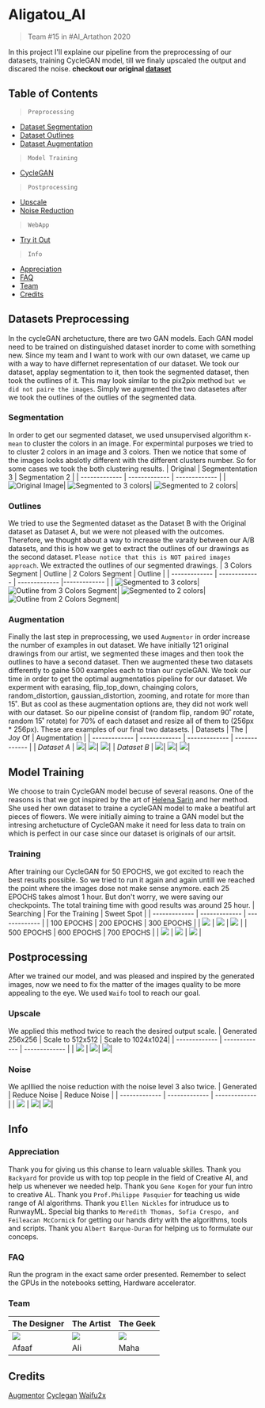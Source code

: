 # AIigatou_AI
> Team #15 in #AI_Artathon 2020

In this project I'll explaine our pipeline from the preprocessing of our datasets, training CycleGAN model, till we finaly upscaled the output and discared the noise. **checkout our original [dataset](https://drive.google.com/drive/folders/1KKrFin2dVa_hObgy3ihSyd_K7xtYSWsh?usp=sharing)**


## Table of Contents
>`Preprocessing`
- [Dataset Segmentation](#segmentation)
- [Dataset Outlines](#outlines)
- [Dataset Augmentation](#augmentation)

>`Model Training`
- [CycleGAN](#training)

>`Postprocessing`
- [Upscale](#upscale)
- [Noise Reduction](#noise)


>`WebApp`
- [Try it Out](https://item-catalog-254722.appspot.com/)

>`Info`
- [Appreciation](#appreciation)
- [FAQ](#faq)
- [Team](#team)
- [Credits](#credits)


## Datasets Preprocessing
In the cycleGAN archetucture, there are two GAN models. Each GAN model need to be trained on distinguished dataset inorder to come with something new. Since my team and I want to work with our own dataset, we came up with a way to have differnet representation of our dataset. We took our dataset, applay segmentation to it, then took the segmented dataset, then took the outlines of it. This may look similar to the pix2pix method `but we did not paire the images`. Simply we augmented the two datasetes after we took the outlines of the outlies of the segmented data.

### Segmentation
In order to get our segmented dataset, we used unsupervised algorithm `K-mean` to cluster the colors in an image.  For expermintal purposes we tried to to cluster 2 colors in an image and 3 colors. Then we notice that some of the images looks abslotly different with the different clusters number. So for some cases we took the both clustering results.
| Original | Segmententation 3 | Segmentation 2 |
| ------------- | ------------- | ------------- |
|![](Images/segmentation/1.png "Original Image")| ![](Images/segmentation/2.png "Segmented to 3 colors")| ![](Images/segmentation/3.png "Segmented to 2 colors")|

### Outlines 
We tried to use the Segmented dataset as the Dataset B with the Original dataset as Dataset A, but we were not pleased with the outcomes. Therefore, we thought about a way to increase the varaity between our A/B datasets, and this is how we get to extract the outlines of our drawings as the second dataset. `Please notice that this is NOT paired images approach`.
We extracted the outlines of our segmented drawings.
| 3 Colors Segment | Outline | 2 Colors Segment | Outline |
| ------------- | ------------- | ------------- |------------- |
| ![](Images/outlines/1.png "Segmented to 3 colors")|  ![](Images/outlines/2.png "Outline from 3 Colors Segment")| ![](Images/outlines/3.png "Segmented to 2 colors")| ![](Images/outlines/4.png "Outline from 2 Colors Segment")|


### Augmentation 
Finally the last step in preprocessing, we used `Augmentor` in order increase the number of examples in out dataset.  We have initially 121 original drawings from our artist, we segmented these images and then took the outlines to have a second dataset. Then we augmented these two datasets differently to gaine 500 examples each to trian our cycleGAN. We took our time in order to get the optimal augmentatios pipeline for our dataset. We experment with earasing, flip_top_down, chainging colors, random_distortion, gaussian_distortion, zooming, and rotate for more than 15˚. But as cool as these augmentation options are, they did not work well with our dataset. So our pipeline consist of (random flip, random 90˚ rotate, random 15˚ rotate) for 70% of each dataset and resize all of them to (256px * 256px). These are examples of our final two datasets.
| Datasets | The | Joy Of | Augmentation |
| ------------- | ------------- | ------------- | ------------- |
| *Dataset A*     | ![](Images/augmentation/2.png)|  ![](Images/augmentation/1.png)| ![](Images/augmentation/3.png)|
| *Dataset B*     | ![](Images/augmentation/4.png)|  ![](Images/augmentation/5.png)| ![](Images/augmentation/6.png)|

## Model Training
We choose to train CycleGAN model becuse of several reasons. One of the reasons is that we got inspired by the art of [Helena Sarin](https://twitter.com/glagolista) and her method. She used her own dataset to traine a cycleGAN model to make a beatiful art pieces of flowers. We were initially aiming to traine a GAN model but the intresing archetucture of CycleGAN make it need for less data to train on which is perfect in our case since our dataset is originals of our artsit. 

### Training
After training our CycleGAN for 50 EPOCHS, we got excited to reach the best results possible. So we tried to run it again and again untill we reached the point where the images dose not make sense anymore. each 25 EPOCHS takes almost 1 hour. But don't worry, we were saving our checkpoints. The total training time with good results was around 25 hour.
| Searching | For the Training | Sweet Spot |
| ------------- | ------------- | ------------- |
| 100 EPOCHS | 200 EPOCHS | 300 EPOCHS  |
| ![](Images/training/100_EPOCHS.png) | ![](Images/training/200_EPOCHS.png) | ![](Images/training/300_EPOCHS.png)  |
| 500 EPOCHS  | 600 EPOCHS  | 700 EPOCHS  |
| ![](Images/training/500_EPOCHS.png) | ![](Images/training/600_EPOCHS.png)  | ![](Images/training/700_EPOCHS.png)  |


## Postprocessing
After we trained our model, and was pleased and inspired by the generated images, now we need to fix the matter of the images quality to be more appealing to the eye. We used `Waifo` tool to reach our goal.

### Upscale
We applied this method twice to reach the desired output scale.
| Generated 256x256 | Scale to 512x512 | Scale to 1024x1024|
| ------------- | ------------- | ------------- |
| ![](Images/postprocessing/0.png) | ![](Images/postprocessing/s1.png)|  ![](Images/postprocessing/s2.png)|

### Noise
We aplllied the noise reduction with the noise level 3 also twice.
| Generated | Reduce Noise | Reduce Noise |
| ------------- | ------------- | ------------- |
| ![](Images/postprocessing/0.png) | ![](Images/postprocessing/n1.png)|  ![](Images/postprocessing/n2.png)|

## Info 
### Appreciation
Thank you for giving us this chanse to learn valuable skilles. Thank you `Backyard` for provide us with top top people in the field of Creative AI, and help us whenever we needed help. Thank you `Gene Kogen` for your fun intro to creative AL. Thank you `Prof.Philippe Pasquier` for teaching us wide range of AI algorithms. Thank you `Ellen Nickles` for intruduce us to RunwayML. Special big thanks to `Meredith Thomas, Sofia Crespo, and Feileacan McCormick` for getting our hands dirty with the algorithms, tools and scripts. Thank you `Albert Barque-Duran` for helping us to formulate our conceps.

### FAQ
Run the program in the exact same order presented. Remember to select the GPUs in the notebooks setting, Hardware accelerator.

### Team
| The Designer | The Artist | The Geek |
| ------------- | ------------- | ------------- |
| ![](Images/team/Afaaf.png) | ![](Images/team/Ali.png)|  ![](Images/team/Maha.png)|
| Afaaf | Ali | Maha |

## Credits
[Augmentor](https://github.com/mdbloice/Augmentor)
[Cyclegan](https://www.tensorflow.org/tutorials/generative/cyclegan)
[Waifu2x](https://github.com/nagadomi/waifu2x)

